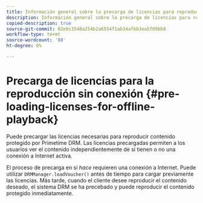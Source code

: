 ```yaml
---
title: Información general sobre la precarga de licencias para reproducción sin conexión
description: Información general sobre la precarga de licencias para reproducción sin conexión
copied-description: true
source-git-commit: 02ebc3548a254b2a6554f1ab34afbb3ea5f09bb8
workflow-type: tm+mt
source-wordcount: '88'
ht-degree: 0%

---
```


# Precarga de licencias para la reproducción sin conexión {#pre-loading-licenses-for-offline-playback}

Puede precargar las licencias necesarias para reproducir contenido protegido por Primetime DRM. Las licencias precargadas permiten a los usuarios ver el contenido independientemente de si tienen o no una conexión a Internet activa.

El proceso de precarga en sí *hace* requieren una conexión a Internet. Puede utilizar `DRMManager.loadVoucher()` antes de tiempo para cargar previamente las licencias. Más tarde, cuando el cliente desee reproducir el contenido deseado, el sistema DRM se ha precebado y puede reproducir el contenido protegido inmediatamente.
